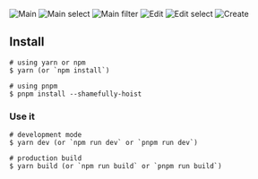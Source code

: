 ![Main](https://github.com/{faes763}/{nextron-table-excel}/raw/{main}/{view}/main-page.png)
![Main select](https://github.com/{faes763}/{nextron-table-excel}/raw/{main}/{view}/main-page-select.png)
![Main filter](https://github.com/{faes763}/{nextron-table-excel}/raw/{main}/{view}/main-page-filter.png)
![Edit](https://github.com/{faes763}/{nextron-table-excel}/raw/{main}/{view}/edit-page.png)
![Edit select](https://github.com/{faes763}/{nextron-table-excel}/raw/{main}/{view}/edit-page-select.png)
![Create](https://github.com/{faes763}/{nextron-table-excel}/raw/{main}/{view}/create-page.png)
## Install

```
# using yarn or npm
$ yarn (or `npm install`)

# using pnpm
$ pnpm install --shamefully-hoist
```

### Use it
```
# development mode
$ yarn dev (or `npm run dev` or `pnpm run dev`)

# production build
$ yarn build (or `npm run build` or `pnpm run build`)
```
